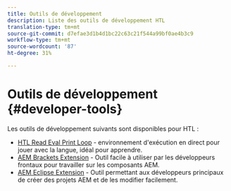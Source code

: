 ```yaml
---
title: Outils de développement
description: Liste des outils de développement HTL
translation-type: tm+mt
source-git-commit: d7efae3d1b4d1bc22c63c21f544a99bf0ae4b3c9
workflow-type: tm+mt
source-wordcount: '87'
ht-degree: 31%

---
```



# Outils de développement {#developer-tools}

Les outils de développement suivants sont disponibles pour HTL :

* [HTL Read Eval Print Loop](https://github.com/Adobe-Marketing-Cloud/aem-htl-repl) - environnement d&#39;exécution en direct pour jouer avec la langue, idéal pour apprendre.
* [AEM Brackets Extension](https://docs.adobe.com/content/help/en/experience-manager-65/developing/devtools/aem-brackets.html) - Outil facile à utiliser par les développeurs frontaux pour travailler sur les composants AEM.
* [AEM Eclipse Extension](https://docs.adobe.com/content/help/en/experience-manager-65/developing/devtools/aem-eclipse.html) - Outil permettant aux développeurs principaux de créer des projets AEM et de les modifier facilement.
